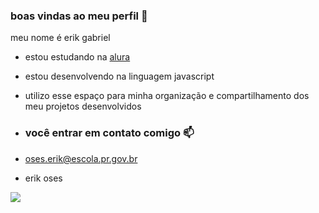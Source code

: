 ### boas vindas ao meu perfil 💙

meu nome é erik gabriel

- estou estudando na [alura](https://www.alura.com.br)
- estou desenvolvendo na linguagem javascript
- utilizo esse espaço para minha organização e compartilhamento dos meu projetos desenvolvidos

- ### você entrar em contato comigo 📫

- oses.erik@escola.pr.gov.br

- erik oses

![](https://media.tenor.com/eSXTMBrfwgkAAAAj/cj-gta.gif)
